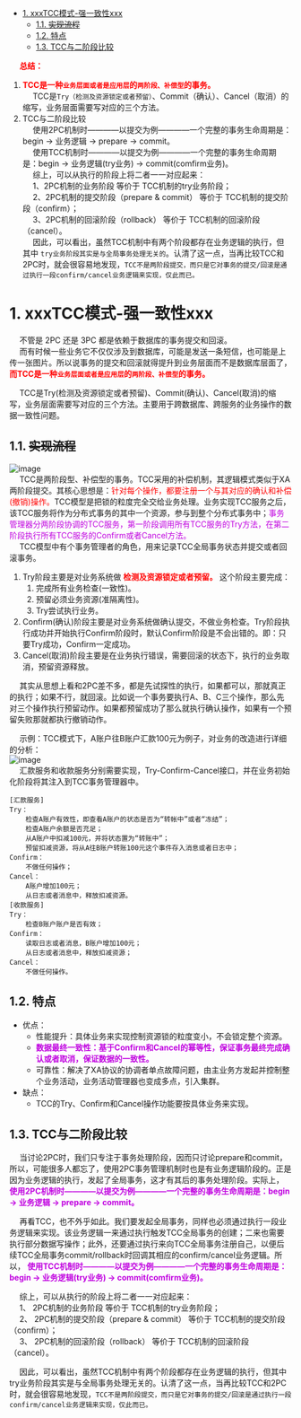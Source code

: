 
<!-- TOC -->

- [1. xxxTCC模式-强一致性xxx](#1-xxxtcc模式-强一致性xxx)
    - [1.1. ~~实现流程~~](#11-实现流程)
    - [1.2. 特点](#12-特点)
    - [1.3. TCC与二阶段比较](#13-tcc与二阶段比较)

<!-- /TOC -->

&emsp; **<font color = "red">总结：</font>**  
1. **<font color = "red">TCC是一种`业务层面或者是应用层`的`两阶段、补偿型`的事务。</font>**  
&emsp; TCC是`Try（检测及资源锁定或者预留）`、Commit（确认）、Cancel（取消）的缩写，业务层面需要写对应的三个方法。  
2. TCC与二阶段比较  
&emsp; 使用2PC机制时————以提交为例————一个完整的事务生命周期是：begin -> 业务逻辑 -> prepare -> commit。  
&emsp; 使用TCC机制时————以提交为例————一个完整的事务生命周期是：begin -> 业务逻辑(try业务) -> commit(comfirm业务)。  
&emsp; 综上，可以从执行的阶段上将二者一一对应起来：  
&emsp; 1、2PC机制的业务阶段 等价于 TCC机制的try业务阶段；  
&emsp; 2、2PC机制的提交阶段（prepare & commit） 等价于 TCC机制的提交阶段（confirm）；  
&emsp; 3、2PC机制的回滚阶段（rollback） 等价于 TCC机制的回滚阶段（cancel）。  
&emsp; 因此，可以看出，虽然TCC机制中有两个阶段都存在业务逻辑的执行，但其中 `try业务阶段其实是与全局事务处理无关的`。认清了这一点，当再比较TCC和2PC时，就会很容易地发现，`TCC不是两阶段提交，而只是它对事务的提交/回滚是通过执行一段confirm/cancel业务逻辑来实现，仅此而已。`  


# 1. xxxTCC模式-强一致性xxx 
<!-- 
https://www.cnblogs.com/haizai/p/11938823.html
分布式事务 Seata TCC 模式深度解析 | SOFAChannel#4 直播整理 
https://www.sofastack.tech/blog/sofa-channel-4-retrospect/

-->
&emsp; 不管是 2PC 还是 3PC 都是依赖于数据库的事务提交和回滚。  
&emsp; 而有时候一些业务它不仅仅涉及到数据库，可能是发送一条短信，也可能是上传一张图片。所以说事务的提交和回滚就得提升到业务层面而不是数据库层面了，  **<font color = "red">而TCC是一种`业务层面或者是应用层`的`两阶段、补偿型`的事务。</font>**   

&emsp; TCC是Try(检测及资源锁定或者预留)、Commit(确认)、Cancel(取消)的缩写，业务层面需要写对应的三个方法。主要用于跨数据库、跨服务的业务操作的数据一致性问题。    

## 1.1. ~~实现流程~~  
<!-- 
*** https://www.cnblogs.com/jajian/p/10014145.html
https://www.cnblogs.com/rjzheng/p/10164667.html
https://www.sofastack.tech/blog/sofa-channel-4-retrospect/
-->

![image](https://gitee.com/wt1814/pic-host/raw/master/images/microService/problems/problem-9.png)  
&emsp; TCC是两阶段型、补偿型的事务。TCC采用的补偿机制，其逻辑模式类似于XA两阶段提交。其核心思想是：<font color = "red">针对每个操作，都要注册一个与其对应的确认和补偿(撤销)操作。</font>TCC模型是把锁的粒度完全交给业务处理。业务实现TCC服务之后，该TCC服务将作为分布式事务的其中一个资源，参与到整个分布式事务中；<font color = "clime">事务管理器分两阶段协调的TCC服务，第一阶段调用所有TCC服务的Try方法，在第二阶段执行所有TCC服务的Confirm或者Cancel方法。</font>  
&emsp; TCC模型中有个事务管理者的角色，用来记录TCC全局事务状态并提交或者回滚事务。  

1. Try阶段主要是对业务系统做 **<font color = "red">检测及资源锁定或者预留。</font>** 这个阶段主要完成：  
    1. 完成所有业务检查(一致性)。  
    2. 预留必须业务资源(准隔离性)。  
    3. Try尝试执行业务。
2. Confirm(确认)阶段主要是对业务系统做确认提交，不做业务检查。Try阶段执行成功并开始执行Confirm阶段时，默认Confirm阶段是不会出错的。即：只要Try成功，Confirm一定成功。  
3. Cancel(取消)阶段主要是在业务执行错误，需要回滚的状态下，执行的业务取消，预留资源释放。  

&emsp; 其实从思想上看和2PC差不多，都是先试探性的执行，如果都可以，那就真正的执行；如果不行，就回滚。比如说一个事务要执行A、B、C三个操作，那么先对三个操作执行预留动作。如果都预留成功了那么就执行确认操作，如果有一个预留失败那就都执行撤销动作。  

&emsp; 示例：TCC模式下，A账户往B账户汇款100元为例子，对业务的改造进行详细的分析：  
![image](https://gitee.com/wt1814/pic-host/raw/master/images/microService/problems/problem-40.png)  
&emsp; 汇款服务和收款服务分别需要实现，Try-Confirm-Cancel接口，并在业务初始化阶段将其注入到TCC事务管理器中。  

```text
[汇款服务]
Try：
    检查A账户有效性，即查看A账户的状态是否为“转帐中”或者“冻结”；
    检查A账户余额是否充足；
    从A账户中扣减100元，并将状态置为“转账中”；
    预留扣减资源，将从A往B账户转账100元这个事件存入消息或者日志中；
Confirm：
    不做任何操作；
Cancel：
    A账户增加100元；
    从日志或者消息中，释放扣减资源。
[收款服务]
Try：
    检查B账户账户是否有效；
Confirm：
    读取日志或者消息，B账户增加100元；
    从日志或者消息中，释放扣减资源；
Cancel：
    不做任何操作。
```

## 1.2. 特点  
* 优点：  
    * 性能提升：具体业务来实现控制资源锁的粒度变小，不会锁定整个资源。  
    * **<font color = "clime">数据最终一致性：基于Confirm和Cancel的幂等性，保证事务最终完成确认或者取消，保证数据的一致性。</font>**  
    * 可靠性：解决了XA协议的协调者单点故障问题，由主业务方发起并控制整个业务活动，业务活动管理器也变成多点，引入集群。  
* 缺点：  
    * TCC的Try、Confirm和Cancel操作功能要按具体业务来实现。  


## 1.3. TCC与二阶段比较  
<!-- 
https://blog.csdn.net/Saintyyu/article/details/100862449
-->

&emsp; 当讨论2PC时，我们只专注于事务处理阶段，因而只讨论prepare和commit，所以，可能很多人都忘了，使用2PC事务管理机制时也是有业务逻辑阶段的。正是因为业务逻辑的执行，发起了全局事务，这才有其后的事务处理阶段。实际上， **<font color = "clime">使用2PC机制时————以提交为例————一个完整的事务生命周期是：begin -> 业务逻辑 -> prepare -> commit。</font>**  

&emsp; 再看TCC，也不外乎如此。我们要发起全局事务，同样也必须通过执行一段业务逻辑来实现。该业务逻辑一来通过执行触发TCC全局事务的创建；二来也需要执行部分数据写操作；此外，还要通过执行来向TCC全局事务注册自己，以便后续TCC全局事务commit/rollback时回调其相应的confirm/cancel业务逻辑。所以， **<font color = "clime">使用TCC机制时————以提交为例————一个完整的事务生命周期是：begin -> 业务逻辑(try业务) -> commit(comfirm业务)。</font>**  

&emsp; 综上，可以从执行的阶段上将二者一一对应起来：  
&emsp; 1、 2PC机制的业务阶段 等价于 TCC机制的try业务阶段；  
&emsp; 2、 2PC机制的提交阶段（prepare & commit） 等价于 TCC机制的提交阶段（confirm）；  
&emsp; 3、 2PC机制的回滚阶段（rollback） 等价于 TCC机制的回滚阶段（cancel）。  

&emsp; 因此，可以看出，虽然TCC机制中有两个阶段都存在业务逻辑的执行，但其中try业务阶段其实是与全局事务处理无关的。认清了这一点，当再比较TCC和2PC时，就会很容易地发现，`TCC不是两阶段提交，而只是它对事务的提交/回滚是通过执行一段confirm/cancel业务逻辑来实现，仅此而已。`  


